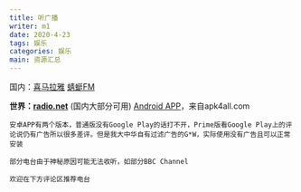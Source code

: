 ```yaml
---
title: 听广播
writer: m1
date: 2020-4-23
tags: 娱乐
categories: 娱乐
main: 资源汇总
---
```


国内：[喜马拉雅](https://www.ximalaya.com)  [蜻蜓FM](https://www.qingting.fm)

**世界：[radio.net](https://www.radio.net)** (国内大部分可用)
[Android APP](/Playing/Entertainment/radio.net_[Prime]_v5.2.0.6.apk)，来自apk4all.com

    安卓APP有两个版本，普通版没有Google Play的话打不开，Prime版看Google Play上的评论说仍有广告所以很多差评。但是我大中华自有过滤广告的G*W，实际使用没有广告且可以正常安装

    部分电台由于神秘原因可能无法收听，如部分BBC Channel

    欢迎在下方评论区推荐电台